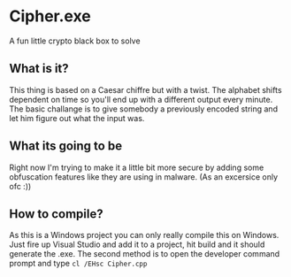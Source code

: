 # Cipher.exe
A fun little crypto black box to solve

## What is it?
This thing is based on a Caesar chiffre but with a twist. The alphabet shifts dependent on time so you'll end up with a different output every minute. The basic challange is to give somebody a previously encoded string and let him figure out what the input was.

## What its going to be
Right now I'm trying to make it a little bit more secure by adding some obfuscation features like they are using in malware. (As an excersice only ofc :))

## How to compile?
As this is a Windows project you can only really compile this on Windows. Just fire up Visual Studio and add it to a project, hit build and it should generate the .exe.
The second method is to open the developer command prompt and type ```cl /EHsc Cipher.cpp```
